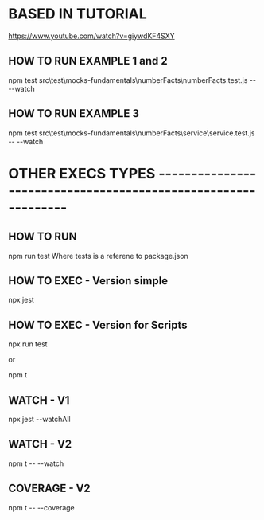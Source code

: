 # BASED IN TUTORIAL
https://www.youtube.com/watch?v=giywdKF4SXY

## HOW TO RUN EXAMPLE 1 and 2
npm test src\test\mocks-fundamentals\numberFacts\numberFacts.test.js -- --watch

## HOW TO RUN EXAMPLE 3
npm test src\test\mocks-fundamentals\numberFacts\service\service.test.js -- --watch

# OTHER EXECS TYPES --------------------------------------------------------------

## HOW TO RUN
npm run test
Where tests is a referene to package.json

## HOW TO EXEC - Version simple
npx jest

## HOW TO EXEC - Version for Scripts
npx run test

or

npm t

## WATCH - V1
npx jest --watchAll

## WATCH - V2
npm t -- --watch

## COVERAGE - V2
npm t -- --coverage